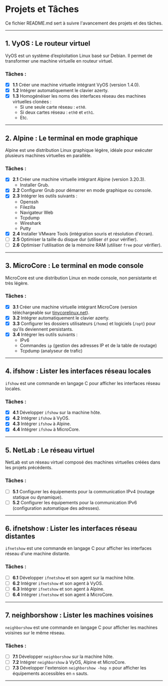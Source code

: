 # Projets et Tâches

Ce fichier README.md sert à suivre l'avancement des projets et des tâches.

---

## 1. VyOS : Le routeur virtuel

VyOS est un système d’exploitation Linux basé sur Debian. Il permet de transformer une machine virtuelle en routeur virtuel.

### Tâches :
- [x] **1.1** Créer une machine virtuelle intégrant VyOS (version 1.4.0).
- [x] **1.2** Intégrer automatiquement le clavier azerty.
- [x] **1.3** Homogénéiser les noms des interfaces réseau des machines virtuelles clonées :
  - Si une seule carte réseau : `eth0`.
  - Si deux cartes réseau : `eth0` et `eth1`.
  - Etc.

---

## 2. Alpine : Le terminal en mode graphique

Alpine est une distribution Linux graphique légère, idéale pour exécuter plusieurs machines virtuelles en parallèle.

### Tâches :
- [x] **2.1** Créer une machine virtuelle intégrant Alpine (version 3.20.3).
  - Installer Grub.
- [x] **2.2** Configurer Grub pour démarrer en mode graphique ou console.
- [x] **2.3** Intégrer les outils suivants :
  - Openssh
  - Filezilla
  - Navigateur Web
  - Tcpdump
  - Wireshark
  - Putty
- [x] **2.4** Installer VMware Tools (intégration souris et résolution d'écran).
- [ ] **2.5** Optimiser la taille du disque dur (utiliser `df` pour vérifier).
- [ ] **2.6** Optimiser l'utilisation de la mémoire RAM (utiliser `free` pour vérifier).

---

## 3. MicroCore : Le terminal en mode console

MicroCore est une distribution Linux en mode console, non persistante et très légère.

### Tâches :
- [x] **3.1** Créer une machine virtuelle intégrant MicroCore (version téléchargeable sur [tinycorelinux.net](http://tinycorelinux.net/)).
- [x] **3.2** Intégrer automatiquement le clavier azerty.
- [x] **3.3** Configurer les dossiers utilisateurs (`/home`) et logiciels (`/opt`) pour qu'ils deviennent persistants.
- [x] **3.4** Intégrer les outils suivants :
  - IPv6
  - Commandes `ip` (gestion des adresses IP et de la table de routage)
  - Tcpdump (analyseur de trafic)

---

## 4. ifshow : Lister les interfaces réseau locales

`ifshow` est une commande en langage C pour afficher les interfaces réseau locales.

### Tâches :
- [X] **4.1** Développer `ifshow` sur la machine hôte.
- [X] **4.2** Intégrer `ifshow` à VyOS.
- [X] **4.3** Intégrer `ifshow` à Alpine.
- [X] **4.4** Intégrer `ifshow` à MicroCore.

---

## 5. NetLab : Le réseau virtuel

NetLab est un réseau virtuel composé des machines virtuelles créées dans les projets précédents.

### Tâches :
- [ ] **5.1** Configurer les équipements pour la communication IPv4 (routage statique ou dynamique).
- [ ] **5.2** Configurer les équipements pour la communication IPv6 (configuration automatique des adresses).

---

## 6. ifnetshow : Lister les interfaces réseau distantes

`ifnetshow` est une commande en langage C pour afficher les interfaces réseau d'une machine distante.

### Tâches :
- [ ] **6.1** Développer `ifnetshow` et son agent sur la machine hôte.
- [ ] **6.2** Intégrer `ifnetshow` et son agent à VyOS.
- [ ] **6.3** Intégrer `ifnetshow` et son agent à Alpine.
- [ ] **6.4** Intégrer `ifnetshow` et son agent à MicroCore.

---

## 7. neighborshow : Lister les machines voisines

`neighborshow` est une commande en langage C pour afficher les machines voisines sur le même réseau.

### Tâches :
- [ ] **7.1** Développer `neighborshow` sur la machine hôte.
- [ ] **7.2** Intégrer `neighborshow` à VyOS, Alpine et MicroCore.
- [ ] **7.3** Développer l'extension `neighborshow -hop n` pour afficher les équipements accessibles en `n` sauts.

---

